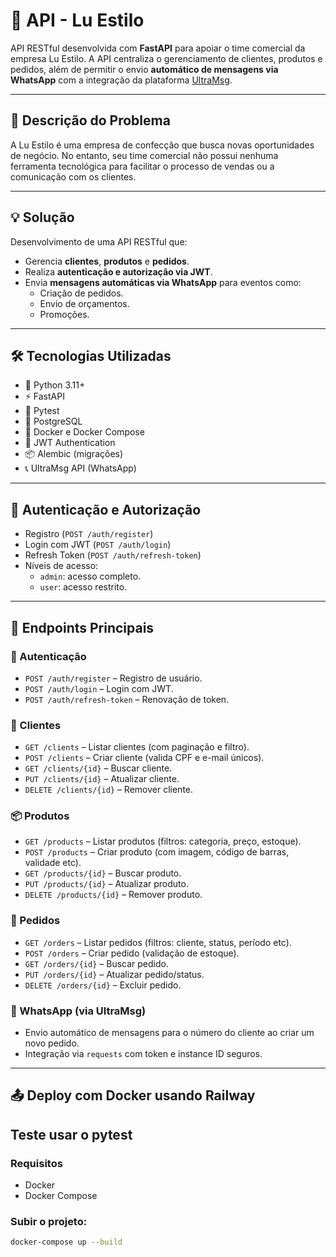 # 🧵 API - Lu Estilo

API RESTful desenvolvida com **FastAPI** para apoiar o time comercial da empresa Lu Estilo. A API centraliza o gerenciamento de clientes, produtos e pedidos, além de permitir o envio **automático de mensagens via WhatsApp** com a integração da plataforma [UltraMsg](https://ultramsg.com/).

---

## 📌 Descrição do Problema

A Lu Estilo é uma empresa de confecção que busca novas oportunidades de negócio. No entanto, seu time comercial não possui nenhuma ferramenta tecnológica para facilitar o processo de vendas ou a comunicação com os clientes.

---

## 💡 Solução

Desenvolvimento de uma API RESTful que:

- Gerencia **clientes**, **produtos** e **pedidos**.
- Realiza **autenticação e autorização via JWT**.
- Envia **mensagens automáticas via WhatsApp** para eventos como:
  - Criação de pedidos.
  - Envio de orçamentos.
  - Promoções.

---

## 🛠️ Tecnologias Utilizadas

- 🐍 Python 3.11+
- ⚡ FastAPI
- 🧪 Pytest
- 🐘 PostgreSQL
- 🐳 Docker e Docker Compose
- 🔐 JWT Authentication
- 📦 Alembic (migrações)
- 📞 UltraMsg API (WhatsApp)

---

## 🔐 Autenticação e Autorização

- Registro (`POST /auth/register`)
- Login com JWT (`POST /auth/login`)
- Refresh Token (`POST /auth/refresh-token`)
- Níveis de acesso:
  - `admin`: acesso completo.
  - `user`: acesso restrito.

---

## 🔗 Endpoints Principais

### 📍 Autenticação
- `POST /auth/register` – Registro de usuário.
- `POST /auth/login` – Login com JWT.
- `POST /auth/refresh-token` – Renovação de token.

### 👤 Clientes
- `GET /clients` – Listar clientes (com paginação e filtro).
- `POST /clients` – Criar cliente (valida CPF e e-mail únicos).
- `GET /clients/{id}` – Buscar cliente.
- `PUT /clients/{id}` – Atualizar cliente.
- `DELETE /clients/{id}` – Remover cliente.

### 📦 Produtos
- `GET /products` – Listar produtos (filtros: categoria, preço, estoque).
- `POST /products` – Criar produto (com imagem, código de barras, validade etc).
- `GET /products/{id}` – Buscar produto.
- `PUT /products/{id}` – Atualizar produto.
- `DELETE /products/{id}` – Remover produto.

### 🧾 Pedidos
- `GET /orders` – Listar pedidos (filtros: cliente, status, período etc).
- `POST /orders` – Criar pedido (validação de estoque).
- `GET /orders/{id}` – Buscar pedido.
- `PUT /orders/{id}` – Atualizar pedido/status.
- `DELETE /orders/{id}` – Excluir pedido.

### 📲 WhatsApp (via UltraMsg)
- Envio automático de mensagens para o número do cliente ao criar um novo pedido.
- Integração via `requests` com token e instance ID seguros.

---

## 📤 Deploy com Docker usando Railway

## Teste usar o pytest

### Requisitos

- Docker
- Docker Compose

### Subir o projeto:

```bash
docker-compose up --build
